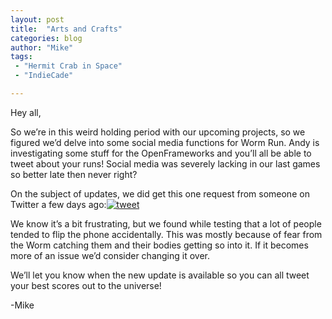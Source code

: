 ```yaml
---
layout: post
title:  "Arts and Crafts"
categories: blog
author: "Mike"
tags:
 - "Hermit Crab in Space"
 - "IndieCade"

---
```


Hey all,

So we’re in this weird holding period with our upcoming projects, so we figured we’d delve into some social media functions for Worm Run. Andy is investigating some stuff for the OpenFrameworks and you’ll all be able to tweet about your runs! Social media was severely lacking in our last games so better late then never right?

On the subject of updates, we did get this one request from someone on Twitter a few days ago:[![tweet](http://goldenrubygames.com/wp/wp-content/uploads/2013/06/tweet01.jpg)][tweet]

We know it’s a bit frustrating, but we found while testing that a lot of people tended to flip the phone accidentally. This was mostly because of fear from the Worm catching them and their bodies getting so into it. If it becomes more of an issue we’d consider changing it over.

We’ll let you know when the new update is available so you can all tweet your best scores out to the universe!

-Mike

[tweet]: http://goldenrubygames.com/blog/tweet-the-worm/attachment/tweet01
